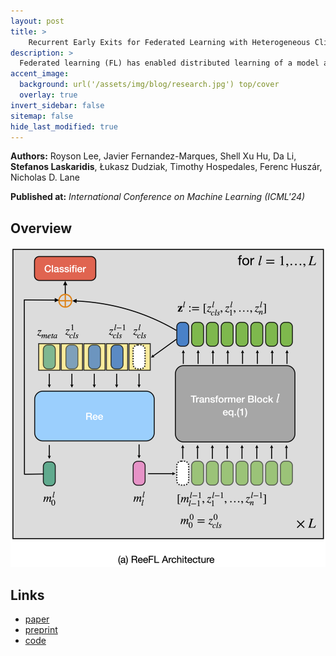```yaml
---
layout: post
title: >
    Recurrent Early Exits for Federated Learning with Heterogeneous Clients
description: >
  Federated learning (FL) has enabled distributed learning of a model across multiple clients in a privacy-preserving manner. One of the main challenges of FL is to accommodate clients with varying hardware capacities; clients have differing compute and memory requirements. To tackle this challenge, recent state-of-the-art approaches leverage the use of early exits. Nonetheless, these approaches fall short of mitigating the challenges of joint learning multiple exit classifiers, often relying on hand-picked heuristic solutions for knowledge distillation among classifiers and/or utilizing additional layers for weaker classifiers. In this work, instead of utilizing multiple classifiers, we propose a recurrent early exit approach named ReeFL that fuses features from different sub-models into a single shared classifier. Specifically, we use a transformer-based early-exit module shared among sub-models to i) better exploit multi-layer feature representations for task-specific prediction and ii) modulate the feature representation of the backbone model for subsequent predictions. We additionally present a per-client self-distillation approach where the best sub-model is automatically selected as the teacher of the other sub-models at each client. Our experiments on standard image and speech classification benchmarks across various emerging federated fine-tuning baselines demonstrate ReeFL's effectiveness over previous works.
accent_image:
  background: url('/assets/img/blog/research.jpg') top/cover
  overlay: true
invert_sidebar: false
sitemap: false
hide_last_modified: true
---
```


**Authors:** Royson Lee, Javier Fernandez-Marques, Shell Xu Hu, Da Li, **Stefanos Laskaridis**, Łukasz Dudziak, Timothy Hospedales, Ferenc Huszár, Nicholas D. Lane

**Published at:** _International Conference on Machine Learning (ICML'24)_

## Overview

![ReeFL](/assets/img/blog/reefl/ReeFL.png)

## Links

* [paper](https://openreview.net/forum?id=w4B42sxNq3)
* [preprint](https://arxiv.org/abs/2405.14791)
* [code](https://github.com/stevelaskaridis/reefl)